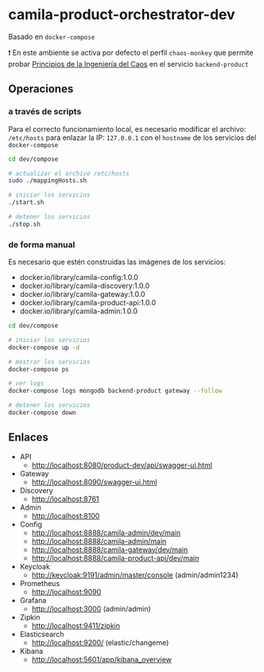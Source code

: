 # camila-product-orchestrator-dev

Basado en `docker-compose`

❗ En este ambiente se activa por defecto el perfil `chaos-monkey` que permite probar [Principios de la Ingeniería del Caos](https://principlesofchaos.org/) en el servicio `backend-product`

## Operaciones

### a través de scripts

Para el correcto funcionamiento local, es necesario modificar el archivo: `/etc/hosts` para enlazar la IP: `127.0.0.1` con el `hostname` de los servicios del `docker-compose`

```bash
cd dev/compose

# actualizar el archivo /etc/hosts
sudo ./mappingHosts.sh

# iniciar los servicios
./start.sh

# detener los servicios
./stop.sh
```

### de forma manual 

Es necesario que estén construidas las imágenes de los servicios:

* docker.io/library/camila-config:1.0.0
* docker.io/library/camila-discovery:1.0.0
* docker.io/library/camila-gateway:1.0.0
* docker.io/library/camila-product-api:1.0.0
* docker.io/library/camila-admin:1.0.0

```bash
cd dev/compose

# iniciar los servicios
docker-compose up -d

# mostrar los servicios
docker-compose ps

# ver logs
docker-compose logs mongodb backend-product gateway --follow

# detener los servicios
docker-compose down
```

## Enlaces

* API
    * <http://localhost:8080/product-dev/api/swagger-ui.html>
* Gateway
    * <http://localhost:8090/swagger-ui.html>
* Discovery
    * <http://localhost:8761>
* Admin
  * <http://localhost:8100>
* Config
  * <http://localhost:8888/camila-admin/dev/main>
  * <http://localhost:8888/camila-admin/main>
  * <http://localhost:8888/camila-gateway/dev/main>
  * <http://localhost:8888/camila-product-api/dev/main>
* Keycloak
  * <http://keycloak:9191/admin/master/console> (admin/admin1234)
* Prometheus
  * <http://localhost:9090>
* Grafana
  * <http://localhost:3000> (admin/admin)
* Zipkin
  * <http://localhost:9411/zipkin>
* Elasticsearch
  * <http://localhost:9200/> (elastic/changeme)
* Kibana
  * <http://localhost:5601/app/kibana_overview>
